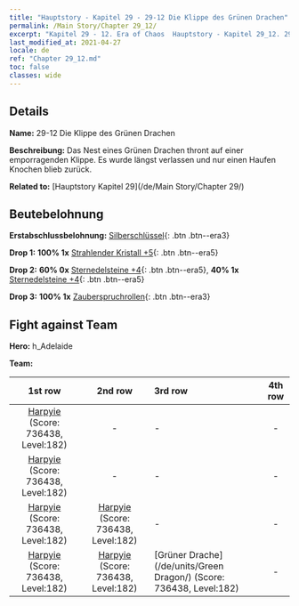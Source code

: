 ```yaml
---
title: "Hauptstory - Kapitel 29 - 29-12 Die Klippe des Grünen Drachen"
permalink: /Main Story/Chapter 29_12/
excerpt: "Kapitel 29 - 12. Era of Chaos  Hauptstory - Kapitel 29_12. 29-12 Die Klippe des Grünen Drachen"
last_modified_at: 2021-04-27
locale: de
ref: "Chapter 29_12.md"
toc: false
classes: wide
---
```


## Details

 **Name:** 29-12 Die Klippe des Grünen Drachen

 **Beschreibung:** Das Nest eines Grünen Drachen thront auf einer emporragenden Klippe. Es wurde längst verlassen und nur einen Haufen Knochen blieb zurück.

 **Related to:** [Hauptstory Kapitel 29](/de/Main Story/Chapter 29/)

## Beutebelohnung

 **Erstabschlussbelohnung:** [Silberschlüssel](/ItemsDE/con_693/){: .btn .btn--era3}

 **Drop 1:** **100% 1x** [Strahlender Kristall +5](/ItemsDE/mat_101/){: .btn .btn--era5}

 **Drop 2:** **60% 0x** [Sternedelsteine +4](/ItemsDE/mat_93/){: .btn .btn--era5}, **40% 1x** [Sternedelsteine +4](/ItemsDE/mat_93/){: .btn .btn--era5}

 **Drop 3:** **100% 1x** [Zauberspruchrollen](/ItemsDE/con_694/){: .btn .btn--era3}


## Fight against Team
 **Hero:** h_Adelaide

 **Team:**


  | 1st row | 2nd row | 3rd row | 4th row |
  |:----:|:----:|:----|:----:|
  | [Harpyie](/de/units/Harpy/) (Score: 736438, Level:182)  | - | - | - |
  | [Harpyie](/de/units/Harpy/) (Score: 736438, Level:182)  | - | - | - |
  | [Harpyie](/de/units/Harpy/) (Score: 736438, Level:182)  | [Harpyie](/de/units/Harpy/) (Score: 736438, Level:182)  | - | - |
  | [Harpyie](/de/units/Harpy/) (Score: 736438, Level:182)  | [Harpyie](/de/units/Harpy/) (Score: 736438, Level:182)  | [Grüner Drache](/de/units/Green Dragon/) (Score: 736438, Level:182)  | - |


